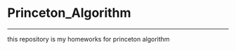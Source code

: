 # Princeton_Algorithm
---------------------
this repository is my homeworks for princeton algorithm 
